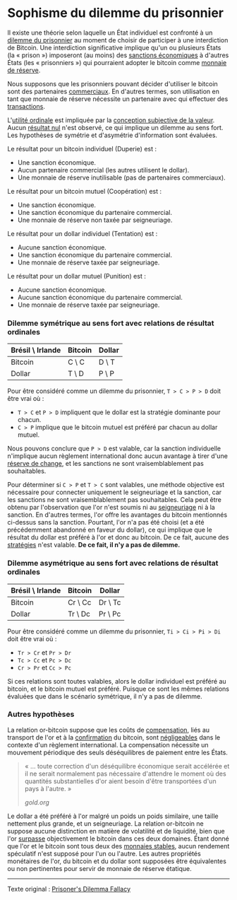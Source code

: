 Sophisme du dilemme du prisonnier
=================================

Il existe une théorie selon laquelle un État individuel est confronté à un [dilemme du prisonnier](https://fr.wikipedia.org/wiki/Dilemme_du_prisonnier) au moment de choisir de participer à une interdiction de Bitcoin. Une interdiction significative implique qu'un ou plusieurs États (la « prison ») imposeront (au moins) des [sanctions économiques](https://www.cfr.org/backgrounder/what-are-economic-sanctions) à d'autres États (les « prisonniers ») qui pourraient adopter le bitcoin comme [monnaie de réserve](https://fr.wikipedia.org/wiki/Monnaie_de_r%C3%A9serve).

Nous supposons que les prisonniers pouvant décider d'utiliser le bitcoin sont des partenaires [commerciaux](ch101-glossary.md#commerce). En d'autres termes, son utilisation en tant que monnaie de réserve nécessite un partenaire avec qui effectuer des [transactions](ch101-glossary.md#transaction).

L'[utilité ordinale](https://fr.wikipedia.org/wiki/Th%C3%A9orie_du_consommateur_(micro%C3%A9conomie)#Utilit%C3%A9_ordinale) est impliquée par la [conception subjective de la valeur](https://fr.wikipedia.org/wiki/Conception_subjective_de_la_valeur). Aucun [résultat nul](https://fr.wikipedia.org/wiki/Match_nul) n'est observé, ce qui implique un dilemme au sens fort. Les hypothèses de symétrie et d'asymétrie d'information sont évaluées.

Le résultat pour un bitcoin individuel (Duperie) est :

* Une sanction économique.
* Aucun partenaire commercial (les autres utilisent le dollar).
* Une monnaie de réserve inutilisable (pas de partenaires commerciaux).

Le résultat pour un bitcoin mutuel (Coopération) est :

* Une sanction économique.
* Une sanction économique du partenaire commercial.
* Une monnaie de réserve non taxée par seigneuriage.

Le résultat pour un dollar individuel (Tentation) est :

* Aucune sanction économique.
* Une sanction économique du partenaire commercial.
* Une monnaie de réserve taxée par seigneuriage.

Le résultat pour un dollar mutuel (Punition) est :

* Aucune sanction économique.
* Aucune sanction économique du partenaire commercial.
* Une monnaie de réserve taxée par seigneuriage.

### Dilemme symétrique au sens fort avec relations de résultat ordinales

| Brésil \ Irlande | Bitcoin | Dollar |
|------------------|---------|--------|
| Bitcoin          | C \ C   | D \ T  |
| Dollar           | T \ D   | P \ P  |

Pour être considéré comme un dilemme du prisonnier, `T > C > P > D` doit être vrai où :

* `T > C` et `P > D` impliquent que le dollar est la stratégie dominante pour chacun.
* `C > P` implique que le bitcoin mutuel est préféré par chacun au dollar mutuel.

Nous pouvons conclure que `P > D` est valable, car la sanction individuelle n'implique aucun règlement international donc aucun avantage à tirer d'une [réserve de change](https://fr.wikipedia.org/wiki/R%C3%A9serves_de_change), et les sanctions ne sont vraisemblablement pas souhaitables.

Pour déterminer si `C > P` et `T > C` sont valables, une méthode objective est nécessaire pour connecter uniquement le seigneuriage et la sanction, car les sanctions ne sont vraisemblablement pas souhaitables. Cela peut être obtenu par l'observation que l'or n'est soumis ni au [seigneuriage](https://fr.wikipedia.org/wiki/Seigneuriage) ni à la sanction. En d'autres termes, l'or offre les avantages du bitcoin mentionnés ci-dessus sans la sanction. Pourtant, l'or n'a pas été choisi (et a été précédemment abandonné en faveur du dollar), ce qui implique que le résultat du dollar est préféré à l'or et donc au bitcoin. De ce fait, aucune des [stratégies](https://fr.wikipedia.org/wiki/Dominance_strat%C3%A9gique) n'est valable. **De ce fait, il n'y a pas de dilemme.**

### Dilemme asymétrique au sens fort avec relations de résultat ordinales

| Brésil \ Irlande | Bitcoin | Dollar  |
|------------------|---------|---------|
| Bitcoin          | Cr \ Cc | Dr \ Tc |
| Dollar           | Tr \ Dc | Pr \ Pc |

Pour être considéré comme un dilemme du prisonnier, `Ti > Ci > Pi > Di` doit être vrai où :

* `Tr > Cr` et `Pr > Dr`
* `Tc > Cc` et `Pc > Dc`
* `Cr > Pr` et `Cc > Pc`

Si ces relations sont toutes valables, alors le dollar individuel est préféré au bitcoin, et le bitcoin mutuel est préféré. Puisque ce sont les mêmes relations évaluées que dans le scénario symétrique, il n'y a pas de dilemme.

### Autres hypothèses

La relation or-bitcoin suppose que les coûts de [compensation](https://fr.wikipedia.org/wiki/Compensation_(finance)), liés au transport de l'or et à la [confirmation](ch101-glossary.md#confirmation) du bitcoin, sont [négligeables](https://www.gold.org/about-gold/history-of-gold/the-gold-standard) dans le contexte d'un règlement international. La compensation nécessite un mouvement périodique des seuls déséquilibres de paiement entre les États.

> « ... toute correction d'un déséquilibre économique serait accélérée et il ne serait normalement pas nécessaire d'attendre le moment où des quantités substantielles d'or aient besoin d'être transportées d'un pays à l'autre. »
>
> *gold.org*

Le dollar a été préféré à l'or malgré un poids un poids similaire, une taille nettement plus grande, et un seigneuriage. La relation or-bitcoin ne suppose aucune distinction en matière de volatilité et de liquidité, bien que l'or [surpasse](https://coinweek.com/bullion-report/bitcoin-vs-gold-10-crystal-clear-comparisons/) objectivement le bitcoin dans ces deux domaines. Étant donné que l'or et le bitcoin sont tous deux des [monnaies stables](ch030-stability-property.md), aucun rendement spéculatif n'est supposé pour l'un ou l'autre. Les autres propriétés monétaires de l'or, du bitcoin et du dollar sont supposées être équivalentes ou non pertinentes pour servir de monnaie de réserve étatique.

---

Texte original : [Prisoner's Dilemma Fallacy](https://github.com/libbitcoin/libbitcoin-system/wiki/Prisoner's-Dilemma-Fallacy)